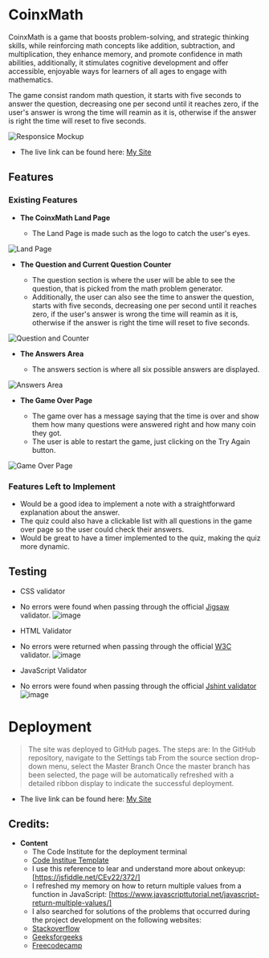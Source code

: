 # __CoinxMath__

CoinxMath is a  game that boosts problem-solving, and strategic thinking skills, while reinforcing math concepts like addition, subtraction, and multiplication, they enhance memory, and promote confidence in math abilities, additionally, it stimulates cognitive development and offer accessible, enjoyable ways for learners of all ages to engage with mathematics.

The game consist random math question, it starts with five seconds to answer the question, decreasing one per second until it reaches zero, if the user's answer is wrong the time will reamin as it is, otherwise if the answer is right the time will reset to five seconds.

![Responsice Mockup](/assets/images/Mock-up.png)

- The live link can be found here: [My Site](https://henriquezanini97.github.io/coinxmath/)

## Features

### Existing Features

- __The CoinxMath Land Page__
 
  - The Land Page is made such as the logo to catch the user's eyes.

![Land Page](/assets/images/Land-page.png)

- __The Question and Current Question Counter__
  
  - The question section is where the user will be able to see the question, that is picked from the math problem generator.
  - Additionally, the user can also see the time to answer the question, starts with five seconds, decreasing one per second until it reaches zero, if the user's answer is wrong the time will reamin as it is, otherwise if the answer is right the time will reset to five seconds.

![Question and Counter](/assets/images/Counter-question.png)

- __The Answers Area__

  - The answers section is where all six possible answers are displayed.

![Answers Area](/assets/images/Answer-area.png)

- __The Game Over Page__

  - The game over has a message saying that the time is over and show them how many questions were answered right and how many coin they got.
  - The user is able to restart the game, just clicking on the Try Again button.

![Game Over Page](/assets/images/Game-over.png)

### Features Left to Implement
  - Would be a good idea to implement a note with a straightforward explanation about the answer.
  - The quiz could also have a clickable list with all questions in the game over page so the user could check their answers.
  - Would be great to have a timer implemented to the quiz, making the quiz more dynamic.

## Testing

 - CSS validator
 - No errors were found when passing through the official [Jigsaw](https://jigsaw.w3.org/css-validator/) validator.
  ![image](/assets/images/CSS-validator.png)

  - HTML Validator
  - No errors were returned when passing through the official [W3C](https://validator.w3.org/) validator.
  ![image](/assets/images/Html-validator.png)

  - JavaScript Validator
  - No errors were found when passing through the official [Jshint validator](https://jshint.com/)
  ![image](/assets/images/JShint.png)


# Deployment

> The site was deployed to GitHub pages. The steps are:
> In the GitHub repository, navigate to the Settings tab
> From the source section drop-down menu, select the Master Branch
> Once the master branch has been selected, the page will be automatically refreshed with a detailed ribbon display to indicate the successful deployment.

- The live link can be found here: [My Site](https://henriquezanini97.github.io/coinxmath/)

## Credits:

- __Content__
    - The Code Institute for the deployment terminal 
    - [Code Institue Template](https://github.com/Code-Institute-Org/ci-full-template)
    - I use this reference to lear and understand more about onkeyup: [https://jsfiddle.net/CEv22/372/]
    - I refreshed my memory on how to return multiple values from a function in JavaScript: [https://www.javascripttutorial.net/javascript-return-multiple-values/]
    - I also searched for solutions of the problems that occurred during the project development on the following websites:
    - [Stackoverflow](https://stackoverflow.com/)
    - [Geeksforgeeks](https://www.geeksforgeeks.org/)
    - [Freecodecamp](https://www.freecodecamp.org/news)
